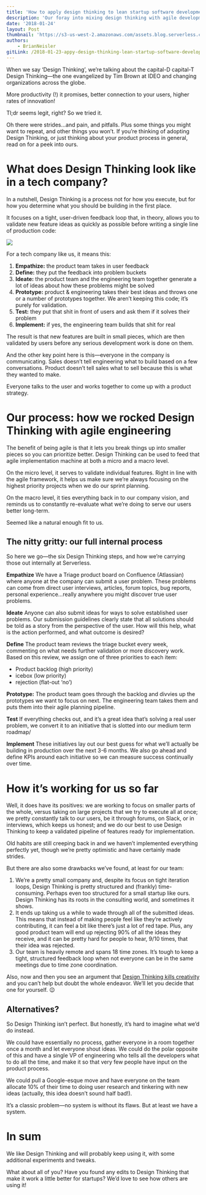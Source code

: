 ```yaml
---
title: 'How to apply design thinking to lean startup software development'
description: 'Our foray into mixing design thinking with agile development—what worked, and what didn''t.'
date: '2018-01-24'
layout: Post
thumbnail: 'https://s3-us-west-2.amazonaws.com/assets.blog.serverless.com/design-thinking/dt-circle.png'
authors:
    - BrianNeisler
gitLink: /2018-01-23-appy-design-thinking-lean-startup-software-development.md
---
```


When we say ‘Design Thinking’, we’re talking about the capital-D capital-T Design Thinking—the one evangelized by Tim Brown at IDEO and changing organizations across the globe.

More productivity (!) it promises, better connection to your users, higher rates of innovation!

Tl;dr seems legit, right? So we tried it.

Oh there were strides…and pain, and pitfalls. Plus some things you might want to repeat, and other things you won’t.
If you’re thinking of adopting Design Thinking, or just thinking about your product process in general, read on for a peek into ours.

# What does Design Thinking look like in a tech company?

In a nutshell, Design Thinking is a process not for how you execute, but for how you determine what you should be building in the first place. 

It focuses on a tight, user-driven feedback loop that, in theory, allows you to validate new feature ideas as quickly as possible before writing a single line of production code:

![](https://s3-us-west-2.amazonaws.com/assets.blog.serverless.com/design-thinking/designthinking101-sm.png)

For a tech company like us, it means this:
1. **Empathize:** the product team takes in user feedback
2. **Define:** they put the feedback into problem buckets
3. **Ideate:** the product team and the engineering team together generate a lot of ideas about how these problems might be solved
4. **Prototype:** product & engineering takes their best ideas and throws one or a number of prototypes together. We aren’t keeping this code; it’s purely for validation.
5. **Test:** they put that shit in front of users and ask them if it solves their problem
6. **Implement:** if yes, the engineering team builds that shit for real

The result is that new features are built in small pieces, which are then validated by users before any serious development work is done on them.

And the other key point here is this—everyone in the company is communicating. Sales doesn’t tell engineering what to build based on a few conversations. Product doesn’t tell sales what to sell because this is what they wanted to make.

Everyone talks to the user and works together to come up with a product strategy.

# Our process: how we rocked Design Thinking with agile engineering 

The benefit of being agile is that it lets you break things up into smaller pieces so you can prioritize better. Design Thinking can be used to feed that agile implementation machine at both a micro and a macro level.

On the micro level, it serves to validate individual features. Right in line with the agile framework, it helps us make sure we’re always focusing on the highest priority projects when we do our sprint planning.

On the macro level, it ties everything back in to our company vision, and reminds us to constantly re-evaluate what we’re doing to serve our users better long-term.

Seemed like a natural enough fit to us.

## The nitty gritty: our full internal process

So here we go—the six Design Thinking steps, and how we’re carrying those out internally at Serverless.

**Empathize**
We have a Triage product board on Confluence (Atlassian) where anyone at the company can submit a user problem. These problems can come from direct user interviews, articles, forum topics, bug reports, personal experience…really anywhere you might discover true user problems.

**Ideate** 
Anyone can also submit ideas for ways to solve established user problems. Our submission guidelines clearly state that all solutions should be told as a story from the perspective of the user. How will this help, what is the action performed, and what outcome is desired?

**Define**
The product team reviews the triage bucket every week, commenting on what needs further validation or more discovery work.
Based on this review, we assign one of three priorities to each item:
- Product backlog (high priority)
- icebox (low priority)
- rejection (flat-out ‘no’)

**Prototype:**
The product team goes through the backlog and divvies up the prototypes we want to focus on next. The engineering team takes them and puts them into their agile planning pipeline.

**Test**
If everything checks out, and it’s a great idea that’s solving a real user problem, we convert it to an initiative that is slotted into our medium term roadmap/

**Implement**
These initiatives lay out our best guess for what we’ll actually be building in production over the next 3-6 months. We also go ahead and define KPIs around each initiative so we can measure success continually over time.

# How it’s working for us so far

Well, it does have its positives: we are working to focus on smaller parts of the whole, versus taking on large projects that we try to execute all at once; we pretty constantly talk to our users, be it through forums, on Slack, or in interviews, which keeps us honest; and we do our best to use Design Thinking to keep a validated pipeline of features ready for implementation.

Old habits are still creeping back in and we haven’t implemented everything perfectly yet, though we’re pretty optimistic and have certainly made strides.

But there are also some drawbacks we’ve found, at least for our team:
1. We’re a pretty small company and, despite its focus on tight iteration loops, Design Thinking is pretty structured and (frankly) time-consuming. Perhaps even too structured for a small startup like ours. Design Thinking has its roots in the consulting world, and sometimes it shows.
2. It ends up taking us a while to wade through all of the submitted ideas. This means that instead of making people feel like they’re actively contributing, it can feel a bit like there’s just a lot of red tape. Plus, any good product team will end up rejecting 90% of all the ideas they receive, and it can be pretty hard for people to hear, 9/10 times, that their idea was rejected.
3. Our team is heavily remote and spans 18 time zones. It’s tough to keep a tight, structured feedback loop when not everyone can be in the same meetings due to time zone coordination.

Also, now and then you see an argument that [Design Thinking kills creativity](https://www.slideshare.net/designsojourn/design-thinking-is-killing-creativity) and you can’t help but doubt the whole endeavor. We’ll let you decide that one for yourself. 😉

## Alternatives?

So Design Thinking isn’t perfect. But honestly, it’s hard to imagine what we’d do instead.

We could have essentially no process, gather everyone in a room together once a month and let everyone shout ideas. We could do the polar opposite of this and have a single VP of engineering who tells all the developers what to do all the time, and make it so that very few people have input on the product process.

We could pull a Google-esque move and have everyone on the team allocate 10% of their time to doing user research and tinkering with new ideas (actually, this idea doesn’t sound half bad!).

It’s a classic problem—no system is without its flaws. But at least we have a system.

# In sum

We like Design Thinking and will probably keep using it, with some additional experiments and tweaks.

What about all of you? Have you found any edits to Design Thinking that make it work a little better for startups? We’d love to see how others are using it! 
